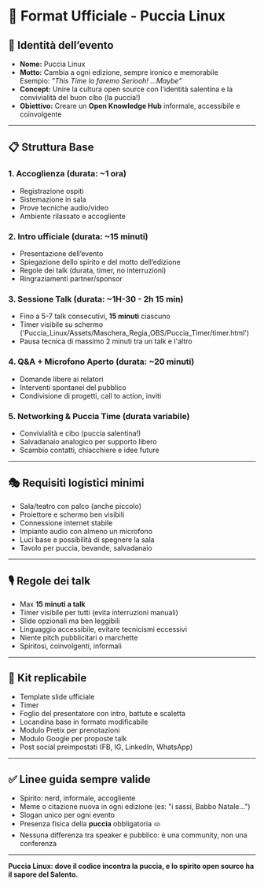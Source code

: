 # 🌟 Format Ufficiale - Puccia Linux

## 🐧 Identità dell’evento

- **Nome:** Puccia Linux
- **Motto:** Cambia a ogni edizione, sempre ironico e memorabile  
  Esempio: _"This Time lo faremo Seriooh! ...Maybe"_
- **Concept:** Unire la cultura open source con l'identità salentina e la convivialità del buon cibo (la puccia!)
- **Obiettivo:** Creare un **Open Knowledge Hub** informale, accessibile e coinvolgente

---

## 📋 Struttura Base

### 1. Accoglienza (durata: ~1 ora)
- Registrazione ospiti
- Sistemazione in sala
- Prove tecniche audio/video
- Ambiente rilassato e accogliente

### 2. Intro ufficiale (durata: ~15 minuti)
- Presentazione dell’evento
- Spiegazione dello spirito e del motto dell’edizione
- Regole dei talk (durata, timer, no interruzioni)
- Ringraziamenti partner/sponsor

### 3. Sessione Talk (durata: ~1H-30 - 2h 15 min)
- Fino a 5-7 talk consecutivi, **15 minuti** ciascuno
- Timer visibile su schermo ('Puccia_Linux/Assets/Maschera_Regia_OBS/Puccia_Timer/timer.html')
- Pausa tecnica di massimo 2 minuti tra un talk e l'altro
 
### 4. Q&A + Microfono Aperto (durata: ~20 minuti)
- Domande libere ai relatori
- Interventi spontanei del pubblico
- Condivisione di progetti, call to action, inviti

### 5. Networking & Puccia Time (durata variabile)
- Convivialità e cibo (puccia salentina!)
- Salvadanaio analogico per supporto libero
- Scambio contatti, chiacchiere e idee future

---

## 🎭 Requisiti logistici minimi

- Sala/teatro con palco (anche piccolo)
- Proiettore e schermo ben visibili
- Connessione internet stabile
- Impianto audio con almeno un microfono
- Luci base e possibilità di spegnere la sala
- Tavolo per puccia, bevande, salvadanaio

---

## 🎙️ Regole dei talk

- Max **15 minuti a talk**
- Timer visibile per tutti (evita interruzioni manuali)
- Slide opzionali ma ben leggibili
- Linguaggio accessibile, evitare tecnicismi eccessivi
- Niente pitch pubblicitari o marchette
- Spiritosi, coinvolgenti, informali

---

## 🏰 Kit replicabile

- Template slide ufficiale
- Timer
- Foglio del presentatore con intro, battute e scaletta
- Locandina base in formato modificabile
- Modulo Pretix per prenotazioni
- Modulo Google per proposte talk
- Post social preimpostati (FB, IG, LinkedIn, WhatsApp)

---

## ✅ Linee guida sempre valide

- Spirito: nerd, informale, accogliente
- Meme o citazione nuova in ogni edizione (es: "i sassi, Babbo Natale...")
- Slogan unico per ogni evento
- Presenza fisica della **puccia** obbligatoria 🫓
- Nessuna differenza tra speaker e pubblico: è una community, non una conferenza

---

**Puccia Linux: dove il codice incontra la puccia, e lo spirito open source ha il sapore del Salento.**
